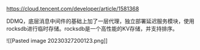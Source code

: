 



https://cloud.tencent.com/developer/article/1581368



DDMQ，底层消息中间件的基础上加了一层代理，独立部署延迟服务模块，使用rocksdb进行临时存储。rocksdb是一个高性能的KV存储，并支持排序。


![[Pasted image 20230327200123.png]]
